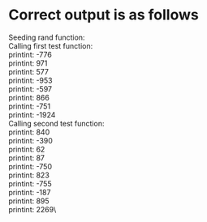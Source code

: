 # Correct output is as follows

Seeding rand function:\
Calling first test function:\
printint: -776\
printint: 971\
printint: 577\
printint: -953\
printint: -597\
printint: 866\
printint: -751\
printint: -1924\
Calling second test function:\
printint: 840\
printint: -390\
printint: 62\
printint: 87\
printint: -750\
printint: 823\
printint: -755\
printint: -187\
printint: 895\
printint: 2269\
